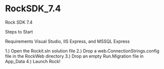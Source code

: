 # RockSDK_7.4
Rock SDK 7.4

Steps to Start

Requirements Visual Studio, IIS Express, and MSSQL Express

1.) Open the Rockit.sln solution file
2.) Drop a web.ConnectionStrings.config file in the RockWeb directory
  <connectionStrings>
  <add name="RockContext" connectionString="Data Source=WINDOWS10-NAME\SQLEXPRESS;Initial Catalog=RockDB; User Id=sa; password=password;MultipleActiveResultSets=true" providerName="System.Data.SqlClient"/>
</connectionStrings>
3.) Drop an empty Run.Migration file in App_Data
4.) Launch Rock!

